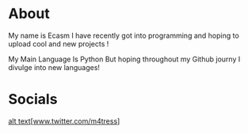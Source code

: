 # About

My name is Ecasm I have recently got into programming and hoping to upload cool and new projects !

My Main Language Is Python But hoping throughout my Github journy I divulge into new languages!


# Socials

[alt text](http://i.imgur.com/tXSoThF.png)[www.twitter.com/m4tress]

